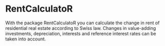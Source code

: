 # RentCalculatoR
With the package RentCalculatoR you can calculate the change in rent of residential real estate according to Swiss law. Changes in value-adding investments, depreciation, interests and reference interest rates can be taken into account.
